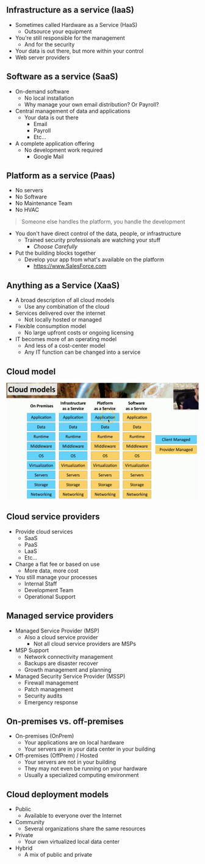 ## Infrastructure as a service (IaaS)
- Sometimes called Hardware as a Service (HaaS)
	- Outsource your equipment
- You're still responsible for the management
	- And for the security
- Your data is out there, but more within your control
- Web server providers

## Software as a service (SaaS)
- On-demand software
	- No local installation
	- Why manage your own email distribution? Or Payroll?
- Central management of data and applications
	- Your data is out there
		- Email
		- Payroll
		- Etc...
- A complete application offering
	- No development work required
		- Google Mail

## Platform as a service (Paas)
- No servers
- No Software
- No Maintenance Team
- No HVAC

>Someone else handles the platform, you handle the development

- You don't have direct control of the data, people, or infrastructure
	- Trained security professionals are watching your stuff
		- *Choose Carefully*
- Put the building blocks together
	- Develop your app from what's available on the platform
		- https://www.SalesForce.com

## Anything as a Service (XaaS)
- A broad description of all cloud models
	- Use any combination of the cloud
- Services delivered over the internet
	- Not locally hosted or managed
- Flexible consumption model
	- No large upfront costs or ongoing licensing
- IT becomes more of an operating model
	- And less of a cost-center model
	- Any IT function can be changed into a service

## Cloud model
![](Images/Pasted%20image%2020240416181540.png)

## Cloud service providers
- Provide cloud services
	- SaaS
	- PaaS
	- LaaS
	- Etc...
- Charge a flat fee or based on use
	- More data, more cost
- You still manage your processes
	- Internal Staff
	- Development Team
	- Operational Support

## Managed service providers
- Managed Service Provider (MSP)
	- Also a cloud service provider
		- Not all cloud service providers are MSPs
- MSP Support
	- Network connectivity management
	- Backups are disaster recover
	- Growth management and planning
- Managed Security Service Provider (MSSP)
	- Firewall management
	- Patch management
	- Security audits
	- Emergency response

## On-premises vs. off-premises
- On-premises (OnPrem)
	- Your applications are on local hardware
	- Your servers are in your data center in your building
- Off-premises (OffPrem) / Hosted
	- Your servers are not in your building
	- They may not even be running on your hardware
	- Usually a specialized computing environment

## Cloud deployment models
- Public
	- Available to everyone over the Internet
- Community
	- Several organizations share the same resources
- Private
	- Your own virtualized local data center
- Hybrid
	- A mix of public and private

